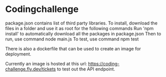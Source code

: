 # Codingchallenge

package.json contains list of third party libraries.
To install, download the files in a folder and use it as root for the following commands
Run 'npm install' to automatically download all the packages in package.json
Then to run, use command node main.js
To test, use command npm test

There is also a dockerfile that can be used to create an image for deployment.

Currently an image is hosted at this url: https://coding-challenge.fly.dev/tickets to test out the API endpoint.
